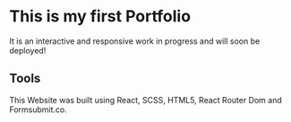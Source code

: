 # This is my first Portfolio
It is an interactive and responsive work in progress and will soon be deployed!


## Tools
This Website was built using React, SCSS, HTML5, React Router Dom and Formsubmit.co.
